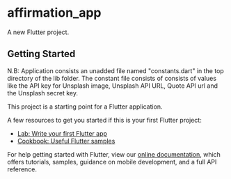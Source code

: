 # affirmation_app

A new Flutter project.

## Getting Started

N.B: Application consists an unadded file named "constants.dart" in the top directory of the lib folder.
The constant file consists of consists of values like the API key for Unsplash image, Unsplash API URL, Quote API url and the Unsplash secret key.

This project is a starting point for a Flutter application.

A few resources to get you started if this is your first Flutter project:

- [Lab: Write your first Flutter app](https://flutter.dev/docs/get-started/codelab)
- [Cookbook: Useful Flutter samples](https://flutter.dev/docs/cookbook)

For help getting started with Flutter, view our
[online documentation](https://flutter.dev/docs), which offers tutorials,
samples, guidance on mobile development, and a full API reference.
